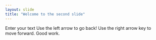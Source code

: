```yaml
---
layout: slide
title: "Welcome to the second slide"
---
```

Enter your text
Use the left arrow to go back!
Use the right arrow key to move forward.
Good work.
